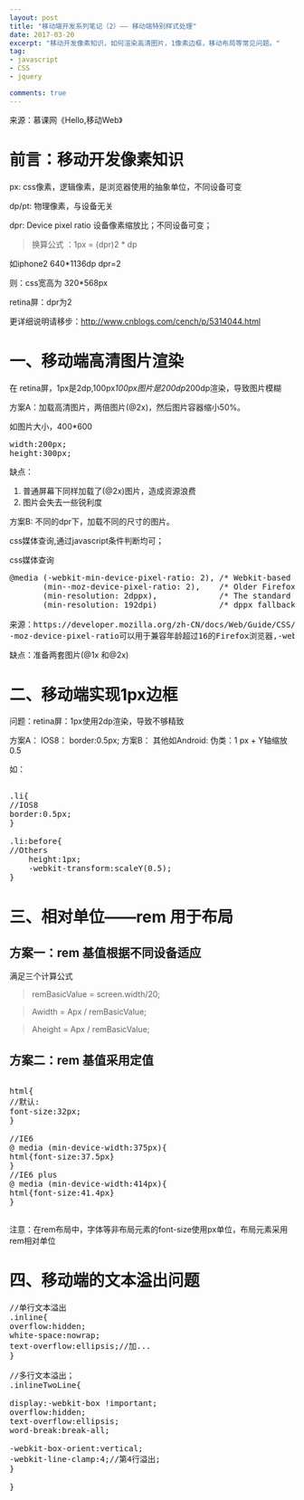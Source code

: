 ```yaml
---
layout: post
title: "移动端开发系列笔记（2）—— 移动端特别样式处理"
date: 2017-03-20
excerpt: "移动开发像素知识，如何渲染高清图片，1像素边框，移动布局等常见问题。"
tag:
- javascript
- CSS
- jquery

comments: true
---
```


来源：慕课网《Hello,移动Web》

# 前言：移动开发像素知识

px: css像素，逻辑像素，是浏览器使用的抽象单位，不同设备可变

dp/pt: 物理像素，与设备无关

dpr: Device pixel ratio 设备像素缩放比；不同设备可变；

>换算公式 ：1px = (dpr)2 * dp

如iphone2 640*1136dp dpr=2

则：css宽高为 320*568px

retina屏：dpr为2

更详细说明请移步：[http://www.cnblogs.com/cench/p/5314044.html ](http://www.cnblogs.com/cench/p/5314044.html )

# 一、移动端高清图片渲染
在 retina屏，1px是2dp,100px*100px图片是200dp*200dp渲染，导致图片模糊

方案A：加载高清图片，两倍图片(@2x)，然后图片容器缩小50%。

如图片大小，400*600
<pre>
width:200px;
height:300px;
</pre>
缺点：

1. 普通屏幕下同样加载了(@2x)图片，造成资源浪费
2. 图片会失去一些锐利度

方案B: 不同的dpr下，加载不同的尺寸的图片。

css媒体查询,通过javascript条件判断均可；

css媒体查询

<pre>
@media (-webkit-min-device-pixel-ratio: 2), /* Webkit-based browsers */
       (min--moz-device-pixel-ratio: 2),    /* Older Firefox browsers (prior to Firefox 16) */
       (min-resolution: 2dppx),             /* The standard way */
       (min-resolution: 192dpi)             /* dppx fallback */

来源：https://developer.mozilla.org/zh-CN/docs/Web/Guide/CSS/Media_queries
-moz-device-pixel-ratio可以用于兼容年龄超过16的Firefox浏览器,-webkit-device-pixel-ratio基于webkit的浏览器不支持dppx。
</pre>

缺点：准备两套图片(@1x 和@2x)

# 二、移动端实现1px边框

问题：retina屏：1px使用2dp渲染，导致不够精致

方案A：
IOS8： border:0.5px;
方案B：
其他如Android: 伪类：1 px +  Y轴缩放0.5

如：
<pre>

.li{
//IOS8
border:0.5px;
}

.li:before{
//Others
	height:1px;
	-webkit-transform:scaleY(0.5);
}
</pre>

# 三、相对单位——rem 用于布局

## 方案一：rem 基值根据不同设备适应
满足三个计算公式
>remBasicValue = screen.width/20;

>Awidth = Apx / remBasicValue;

>Aheight = Apx / remBasicValue;

## 方案二：rem 基值采用定值

<pre>

html{
//默认:
font-size:32px;
}

//IE6
@ media (min-device-width:375px){
html{font-size:37.5px}
}
//IE6 plus
@ media (min-device-width:414px){
html{font-size:41.4px}
}

</pre> 

注意：在rem布局中，字体等非布局元素的font-size使用px单位，布局元素采用rem相对单位

# 四、移动端的文本溢出问题
<pre>
//单行文本溢出
.inline{
overflow:hidden;
white-space:nowrap;
text-overflow:ellipsis;//加...
}

//多行文本溢出；
.inlineTwoLine{

display:-webkit-box !important;
overflow:hidden;
text-overflow:ellipsis;
word-break:break-all;

-webkit-box-orient:vertical;
-webkit-line-clamp:4;//第4行溢出;
}

}
</pre>


